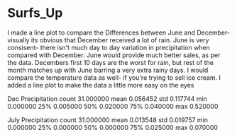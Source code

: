 # Surfs_Up
I made a line plot to compare the Differences between June and December- visually its obvious that December received a lot of rain. June is very consisent- there isn't much day to day variation in precipitation when compared with December. June would provide much better sales, as per the data. Decembers first 10 days are the worst for rain, but rest of the month matches up with June barring a very extra rainy days. 
I would compare the temperature data as well- if you're trying to sell ice cream. 
I added a line plot to make the data a little more easy on the eyes 



Dec  Precipitation
count	31.000000
mean	0.056452
std	0.117744
min	0.000000
25%	0.005000
50%	0.020000
75%	0.040000
max	0.520000

July Precipitation
count	31.000000
mean	0.013548
std	0.019757
min	0.000000
25%	0.000000
50%	0.000000
75%	0.025000
max	0.070000
